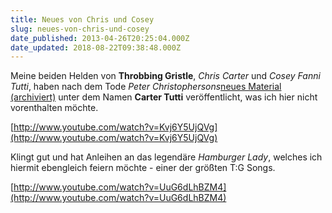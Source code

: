 ```yaml
---
title: Neues von Chris und Cosey
slug: neues-von-chris-und-cosey
date_published: 2013-04-26T20:25:04.000Z
date_updated: 2018-08-22T09:38:48.000Z
---
```


Meine beiden Helden von **Throbbing Gristle**, *Chris Carter* und *Cosey Fanni Tutti*, haben nach dem Tode *Peter Christophersons*[neues Material (archiviert)](http://web.archive.org/web/20130428062829/http://www.spex.de:80/2013/04/26/carter-tutti-coolicon-stream/) unter dem Namen **Carter Tutti** veröffentlicht, was ich hier nicht vorenthalten möchte.

[http://www.youtube.com/watch?v=Kvj6Y5UjQVg](http://www.youtube.com/watch?v=Kvj6Y5UjQVg)

Klingt gut und hat Anleihen an das legendäre *Hamburger Lady*, welches ich hiermit ebengleich feiern möchte - einer der größten T:G Songs.

[http://www.youtube.com/watch?v=UuG6dLhBZM4](http://www.youtube.com/watch?v=UuG6dLhBZM4)
